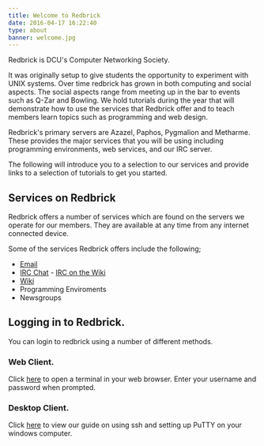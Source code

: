 ```yaml
---
title: Welcome to Redbrick
date: 2016-04-17 16:22:40
type: about
banner: welcome.jpg
---
```


Redbrick is DCU's Computer Networking Society.

It was originally setup to give students the opportunity to experiment with UNIX systems. Over time redbrick has grown in both computing and social aspects. The social aspects range from meeting up in the bar to events such as Q-Zar and Bowling.
We hold tutorials during the year that will demonstrate how to use the services that Redbrick offer and to teach members learn topics such as programming and web design.

Redbrick's primary servers are Azazel, Paphos, Pygmalion and Metharme. These provides the major services that you will be using including programming environments, web services, and our IRC server.

The following will introduce you to a selection to our services and provide links to a selection of tutorials to get you started.

## Services on Redbrick
Redbrick offers a number of services which are found on the servers we operate for our members. They are available at any time from any internet connected device.

Some of the services Redbrick offers include the following;
  - [Email](https://webmail.redbrick.dcu.ie/)
  - [IRC Chat](https://webchat.redbrick.dcu.ie) - [IRC on the Wiki](http://wiki.redbrick.dcu.ie/mw/IRC)
  - [Wiki](https://wiki.redbrick.dcu.ie)
  - Programming Enviroments
  - Newsgroups

## Logging in to Redbrick.
You can login to redbrick using a number of different methods.

### Web Client.
Click [here](https://anyterm.redbrick.dcu.ie/) to open a terminal in your web browser. Enter your username and password when prompted.

### Desktop Client.
Click [here](http://wiki.redbrick.dcu.ie/mw/Connect) to view our guide on using ssh and setting up PuTTY on your windows computer.

